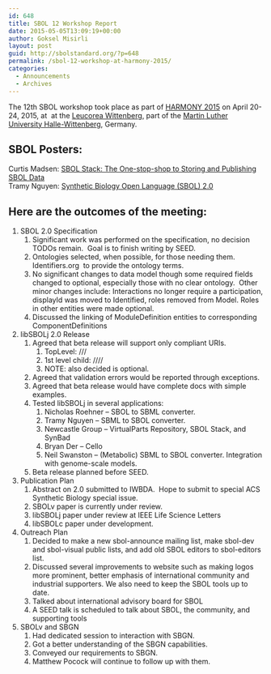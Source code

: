 ```yaml
---
id: 648
title: SBOL 12 Workshop Report
date: 2015-05-05T13:09:19+00:00
author: Goksel Misirli
layout: post
guid: http://sbolstandard.org/?p=648
permalink: /sbol-12-workshop-at-harmony-2015/
categories:
  - Announcements
  - Archives
---
```

The 12th SBOL workshop took place as part of [HARMONY 2015](http://co.mbine.org/events/HARMONY_2015 "HARMONY 2015") on April 20-24, 2015, at  at the <a class="external text" href="http://www.leucorea.de/" rel="nofollow">Leucorea Wittenberg</a>, part of the <a class="external text" href="http://www.uni-halle.de/" rel="nofollow">Martin Luther University Halle-Wittenberg</a>, Germany.

## SBOL Posters:

Curtis Madsen: [SBOL Stack: The One-stop-shop to Storing and Publishing SBOL Data](https://github.com/SynBioDex/Community-Media/blob/master/posters/sbolstack_poster.pdf)  
Tramy Nguyen: [Synthetic Biology Open Language (SBOL) 2.0](https://github.com/SynBioDex/Community-Media/blob/master/posters/softwareinfra-syntheticbiology.pdf)

## Here are the outcomes of the meeting:

  1. SBOL 2.0 Specification 
      1. Significant work was performed on the specification, no decision TODOs remain.  Goal is to finish writing by SEED.
      2. Ontologies selected, when possible, for those needing them. Identifiers.org  to provide the ontology terms.
      3. No significant changes to data model though some required fields changed to optional, especially those with no clear ontology.  Other minor changes include: Interactions no longer require a participation, displayId was moved to Identified, roles removed from Model. Roles in other entities were made optional.
      4. Discussed the linking of ModuleDefinition entities to corresponding ComponentDefinitions
  2. libSBOLj 2.0 Release 
      1. Agreed that beta release will support only compliant URIs. 
          1. TopLevel: <prefix>/<type>/<displayId>/<version>
          2. 1st level child: <prefix>/<type>/<parentId>/<displayId>/<version>
          3. NOTE: also decided <version> is optional.
      2. Agreed that validation errors would be reported through exceptions.
      3. Agreed that beta release would have complete docs with simple examples.
      4. Tested libSBOLj in several applications: 
          1. Nicholas Roehner &#8211; SBOL to SBML converter.
          2. Tramy Nguyen &#8211; SBML to SBOL converter.
          3. Newcastle Group &#8211; VirtualParts Repository, SBOL Stack, and SynBad
          4. Bryan Der &#8211; Cello
          5. Neil Swanston &#8211; (Metabolic) SBML to SBOL converter. Integration with genome-scale models.
      5. Beta release planned before SEED.
  3. Publication Plan 
      1. Abstract on 2.0 submitted to IWBDA.  Hope to submit to special ACS Synthetic Biology special issue.
      2. SBOLv paper is currently under review.
      3. libSBOLj paper under review at IEEE Life Science Letters
      4. libSBOLc paper under development.
  4. Outreach Plan 
      1. Decided to make a new sbol-announce mailing list, make sbol-dev and sbol-visual public lists, and add old SBOL editors to sbol-editors list.
      2. Discussed several improvements to website such as making logos more prominent, better emphasis of international community and industrial supporters. We also need to keep the SBOL tools up to date.
      3. Talked about international advisory board for SBOL
      4. A SEED talk is scheduled to talk about SBOL, the community, and supporting tools
  5. SBOLv and SBGN 
      1. Had dedicated session to interaction with SBGN.
      2. Got a better understanding of the SBGN capabilities.
      3. Conveyed our requirements to SBGN.
      4. Matthew Pocock will continue to follow up with them.

&nbsp;